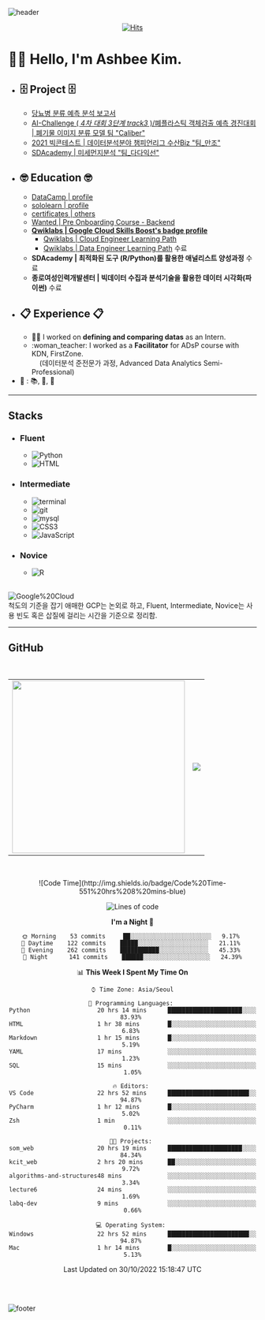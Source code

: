 ![header](https://capsule-render.vercel.app/api?type=waving&color=timeGradient&height=250&section=header&text=Ashbee%20Kim&fontSize=70&fontAlign=75&fontAlignY=45&desc=Codes,%20Docs,%20and%20Papers&descSize=20&descAlign=84&descAlignY=60)

  <div align=center>
	
  [![Hits](https://hits.seeyoufarm.com/api/count/incr/badge.svg?url=https%3A%2F%2Fgithub.com%2FAshbeeKim)](https://hits.seeyoufarm.com) 
	
  </div>

[//]: <> (대회 끝내고, script 공부하면서 capsule-render 참고한 방식으로 원하는 규격으로 재생성하기)


# 🙌🏻 Hello, I'm Ashbee Kim. 
* ## :file_cabinet: **Project** :file_cabinet:
  * [당뇨병 분류 예측 분석 보고서](https://docs.google.com/presentation/d/1C-j_9iaEcVS5mfMNPfzPMfVWOVj34lBlETePf6CTo2o/edit?usp=sharing)
  * [AI-Challenge ( _4차 대회 3단계 track3_ )/폐플라스틱 객체검출 예측 경진대회 | 폐기물 이미지 분류 모델 팀 "Caliber"](https://github.com/Proj-Caliber/Waste-Recycling-Image-Segmentation)
  * [2021 빅콘테스트 | 데이터분석분야 챔피언리그 수산Biz "팀_만조"](https://drive.google.com/file/d/1hCvM8B1dE7Mmhynd7sr88cPtLlFlF3Ud/view?usp=sharing)
  * [SDAcademy | 미세먼지분석 "팀_다다익선"](https://drive.google.com/file/d/1cqnHrDa93ztn9b4myRmc5PGxsOdbRAxG/view?usp=sharing)
* ## :nerd_face: **Education** :nerd_face:
  * [DataCamp | profile](https://www.datacamp.com/profile/ksbforest)
  * [sololearn | profile](https://www.sololearn.com/profile/21362772)
  * [certificates | others](https://drive.google.com/drive/folders/1AFk9ptH0VPadPxJ3Vv3By3qFXkfmwwhY?usp=sharing)
  * [Wanted | Pre Onboarding Course - Backend](https://github.com/PreOnboarding-Team-C)
  * **[Qwiklabs | Google Cloud Skills Boost's badge profile](https://www.cloudskillsboost.google/public_profiles/97e8f540-bf60-4f75-9a8e-025c1cc95a24)**
    * [Qwiklabs | Cloud Engineer Learning Path](https://www.cloudskillsboost.google/paths/11)
    * [Qwiklabs | Data Engineer Learning Path](https://www.cloudskillsboost.google/paths/16) 수료
  * **SDAcademy | 최적화된 도구 (R/Python)를 활용한 애널리스트 양성과정** 수료
  * **종로여성인력개발센터 | 빅데이터 수집과 분석기술을 활용한 데이터 시각화(파이썬)** 수료
* ## :clipboard: **Experience** :clipboard:
  * :woman_office_worker: I worked on **defining and comparing datas** as an Intern.
    <li> :woman_teacher: I worked as a <b>Facilitator</b> for ADsP course with KDN, FirstZone.</br>&nbsp&nbsp&nbsp&nbsp(데이터분석 준전문가 과정, Advanced Data Analytics Semi-Professional)</li>
* :key: : :books:, :art:, :candy:


---
[//]: <> (현재 보유 혹은 계발 중인 스킬셋)
## Stacks
* ### Fluent
  * <img alt="Python" src="https://img.shields.io/badge/Python-v3.7%20%7C%20v3.9-blue.svg?&style=flat&logo=Python&logoColor=white&labelColor=abcdef&cacheSeconds=3600$logoWidth=60"/>
  * <img alt="HTML" src="https://img.shields.io/badge/HTML5-jinja2%20%7C%20HTML-E34F26.svg?&style=flat&logo=HTML5&logoColor=white&labelColor=F99A66&cacheSeconds=3600$logoWidth=40"/>
* ### Intermediate
  * <img alt="terminal" src="https://img.shields.io/badge/shell-%20zsh%20%7C%20bash-999999.svg?&style=flat&logo=iTerm2&logoColor=white&labelColor=000000&cacheSeconds=3600$logoWidth=80"/>
  * <img alt="git" src="https://img.shields.io/badge/git-%20GitHub%20%7C%20GitLab%20-3e1166.svg?&style=flat&logo=git&labelColor=000000&cacheSeconds=3600$logoWidth=80"/>
  * <img alt="mysql" src="https://img.shields.io/badge/MySQL-%20MySQL%20%7C%20CloudSQL%20-4479A1.svg?&style=flat&logo=MySQL&labelColor=ffffff&cacheSeconds=3600$logoWidth=80"/>
  * <img alt="CSS3" src="https://img.shields.io/badge/%20CSS3%20-Bootstrap-lightblue.svg?&style=flat&logo=css3&logoColor=white&labelColor=1572B6&cacheSeconds=3600$logoWidth=50"/>
  * <img alt="JavaScript" src="https://img.shields.io/badge/%20vanillaJS%20%7C%20jQuery-lightyellow.svg?&style=flat&logo=javascript&logoColor=white&labelColor=F7DF1E&cacheSeconds=3600$logoWidth=50"/>
* ### Novice
  * <img alt="R" src="https://img.shields.io/badge/%20%20R%20%20-rpy2%20%7C%20Google%20Colab%20%7C%20r-3757bf.svg?&style=flat&logo=R&labelColor=9E9E99&cacheSeconds=3600$logoWidth=50"/>
</br>
<img alt="Google%20Cloud" src="https://img.shields.io/badge/GCP%28GCE%29-Cloud%20Shell%20%7C%20Cloud%20Storage%20%7C%20BigQuery%20%7C%20etc%2E-0C9D58.svg?&style=flat&logo=GoogleCloud&logoColor=white&labelColor=4285F4&cacheSeconds=3600$logoWidth=70"/>
</br>
척도의 기준을 잡기 애매한 GCP는 논외로 하고, Fluent, Intermediate, Novice는 사용 빈도 혹은 삽질에 걸리는 시간을 기준으로 정리함.
</br>


---
## GitHub 
<!--
[![Ashbee Kim's wakatime stats](https://github-readme-stats.vercel.app/api/wakatime?username=ashbeekim)](https://github.com/ashbeekim/github-readme-stats)
-->
[comment]: <> (GitHub README STATS and Profile Trophy 시작 지점)
</br>
<table><tbody>  
  <tr align="center">
    <td><a align="center" href="https://github.com/anuraghazra/github-readme-stats">
      <img width="350px" src="https://github-readme-stats.vercel.app/api?username=ashbeekim&show_icons=true&theme=buefy"/>
    </a></td>
    <td colspan="2"><a align="center" href="https://github.com/ryo-ma/github-profile-trophy">
      <img src="https://github-profile-trophy.vercel.app/?username=ashbeekim&theme=oldie"/>
    </a></td>
  </tr>
</tbody></table>    

[comment]: <> (GitHub Profile Trophy 종료 지점)
</br>


[comment]: <> (wakatime 시작 부분)

<div align="center" width="80%">
<!--START_SECTION:waka-->
![Code Time](http://img.shields.io/badge/Code%20Time-551%20hrs%208%20mins-blue)

![Lines of code](https://img.shields.io/badge/From%20Hello%20World%20I%27ve%20Written-2%20Million%20lines%20of%20code-blue)

**I'm a Night 🦉** 

```text
🌞 Morning    53 commits     ██░░░░░░░░░░░░░░░░░░░░░░░   9.17% 
🌆 Daytime    122 commits    █████░░░░░░░░░░░░░░░░░░░░   21.11% 
🌃 Evening    262 commits    ███████████░░░░░░░░░░░░░░   45.33% 
🌙 Night      141 commits    ██████░░░░░░░░░░░░░░░░░░░   24.39%

```


📊 **This Week I Spent My Time On** 

```text
⌚︎ Time Zone: Asia/Seoul

💬 Programming Languages: 
Python                   20 hrs 14 mins      █████████████████████░░░░   83.93% 
HTML                     1 hr 38 mins        █░░░░░░░░░░░░░░░░░░░░░░░░   6.83% 
Markdown                 1 hr 15 mins        █░░░░░░░░░░░░░░░░░░░░░░░░   5.19% 
YAML                     17 mins             ░░░░░░░░░░░░░░░░░░░░░░░░░   1.23% 
SQL                      15 mins             ░░░░░░░░░░░░░░░░░░░░░░░░░   1.05%

🔥 Editors: 
VS Code                  22 hrs 52 mins      ███████████████████████░░   94.87% 
PyCharm                  1 hr 12 mins        █░░░░░░░░░░░░░░░░░░░░░░░░   5.02% 
Zsh                      1 min               ░░░░░░░░░░░░░░░░░░░░░░░░░   0.11%

🐱‍💻 Projects: 
som_web                  20 hrs 19 mins      █████████████████████░░░░   84.34% 
kcit_web                 2 hrs 20 mins       ██░░░░░░░░░░░░░░░░░░░░░░░   9.72% 
algorithms-and-structures48 mins             ░░░░░░░░░░░░░░░░░░░░░░░░░   3.34% 
lecture6                 24 mins             ░░░░░░░░░░░░░░░░░░░░░░░░░   1.69% 
labq-dev                 9 mins              ░░░░░░░░░░░░░░░░░░░░░░░░░   0.66%

💻 Operating System: 
Windows                  22 hrs 52 mins      ███████████████████████░░   94.87% 
Mac                      1 hr 14 mins        █░░░░░░░░░░░░░░░░░░░░░░░░   5.13%

```


 Last Updated on 30/10/2022 15:18:47 UTC
<!--END_SECTION:waka-->
</div>
</br></br>

[comment]: <> (wakatime 종료 지점)


<!--
<h2 align="center">🛤️RoadMap</h2>
<ol><big><b>Step1.</b> Data Analyst</big></ol>
<ol><small>     <i>---------- in progress ----------</i></small></ol>
<ol><big><b>Step2.</b> Full Stack Developer</big></ol>
<!--<ol><big><b>Step3.</b> Data Scientist</big></ol>
[//]: <> (data analyst의 경우, Fundamentals, Statistics, Programming, Machine Learning, Text Mining/NLP, Visualization, Big Data, Data Ingestion, Data Munging, Toolbox에 대한 내용을 이해해야 함)
[//]: <> (full-stack은 PM, Design, Back-End, Front-End, Mobile, Databases, DevOps, Version Control 등을 다 할 수 있어야 함)
[//]: <> (data scientist는 보다 깊은 이해가 필요함_괜히 10년 경력자를 찾는게 아닌 듯_Math, Dev, Domain 삼위일체의 경지)-->

<!--
https://github-readme-streak-stats.herokuapp.com/demo/. 
vue, tokypnight_duo, prussian, buefy, blue-green, react, city-lights, ayu_night, blueberry_duo
[![GitHub Status](https://github-readme-streak-stats.herokuapp.com?user=AshbeeKim&theme=blueberry_duo)](https://git.io/streak-stats)
<p align="center" ><img src="https://github-readme-streak-stats.herokuapp.com?user=AshbeeKim&theme=blueberry_duo"/></p>
https://github.com/anuraghazra/github-readme-stats/blob/master/docs/readme_kr.md
[![Anurag's GitHub stats](https://github-readme-stats.vercel.app/api?username=ashbeekim&count_private=true)](https://github.com/anuraghazra/github-readme-stats)
[![willianrod's wakatime stats](https://github-readme-stats.vercel.app/api/wakatime?username=willianrod)](https://github.com/anuraghazra/github-readme-stats)
[![Top Langs](https://github-readme-stats.vercel.app/api/top-langs/?username=anuraghazra&layout=compact)](https://github.com/anuraghazra/github-readme-stats)
F0F8FF,D7ECFF,C6E2FF
7289DA, 9CACE5, aab8e8, b8c4ec, c6cff0, d4dbf3, e2e7f7, f0f3fb, 9AABE5, 9ABDEC
9CF5E5, A0F5CC, 9ADBE5
-->

<!--
가벼운 통계
<img src="https://github-readme-stats.vercel.app/api?username=AshbeeKim&show_icons=true&theme=" width="400">
트로피 형태
https://github.com/ryo-ma/github-profile-trophy
[![trophy](https://github-profile-trophy.vercel.app/?username=ashbeekim&theme=oldie&title=Commits,PullRequest,Repositories)](https://github.com/ryo-ma/github-profile-trophy)
3d model of GitHub contribution graph
https://skyline.github.com/
-->

<!--embedding markdown fontawesome icon
rr

-->


<!--마크다운 주석 처리 방법-->
[comment]: <> (markdown comment code)
[//]: <> (markdown comment shortcode)

![footer](https://capsule-render.vercel.app/api?type=waving&color=timeGradient&height=250&section=footer&text=Thank%20You&fontSize=90&fontAlignY=70)
